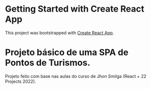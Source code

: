 # Getting Started with Create React App

This project was bootstrapped with [Create React App](https://github.com/facebook/create-react-app).

# Projeto básico de uma SPA de Pontos de Turismos.

Projeto feito com base nas aulas do curso de Jhon Smilga (React + 22 Projects 2022).

